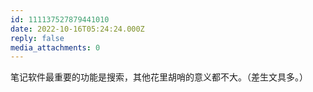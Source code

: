```yaml
---
id: 111137527879441010
date: 2022-10-16T05:24:24.000Z
reply: false
media_attachments: 0
---
```


笔记软件最重要的功能是搜索，其他花里胡哨的意义都不大。（差生文具多。）

